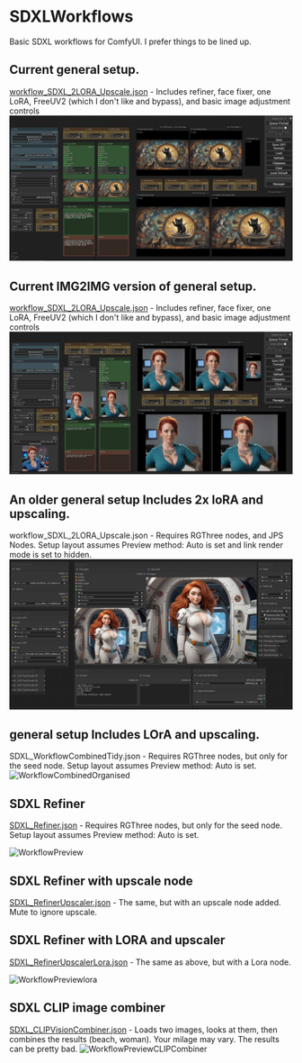 # SDXLWorkflows
Basic SDXL workflows for ComfyUI. I prefer things to be lined up.

## Current general setup.
[workflow_SDXL_2LORA_Upscale.json](https://github.com/zzubnik/SDXLWorkflow/blob/main/SDXL_img2Imgworkflow_15_11.json) -  Includes refiner, face fixer, one LoRA,  FreeUV2 (which I don't like and bypass), and basic image adjustment controls
![![WorkflowPreview]](https://github.com/zzubnik/SDXLWorkflow/blob/main/general_sdxl_11_11.JPG)

## Current IMG2IMG version of general setup.
[workflow_SDXL_2LORA_Upscale.json](https://github.com/zzubnik/SDXLWorkflow/blob/main/SDXLworkflow_11_11.json) -  Includes refiner, face fixer, one LoRA,  FreeUV2 (which I don't like and bypass), and basic image adjustment controls
![![WorkflowPreview]](https://github.com/zzubnik/SDXLWorkflow/blob/main/SDXL_img2Imgworkflow_15_11.JPG)



## An older general setup Includes 2x loRA and upscaling.
workflow_SDXL_2LORA_Upscale.json - Requires RGThree nodes, and JPS Nodes. Setup layout assumes Preview method: Auto is set and link render mode is set to hidden.
![![WorkflowPreview]](https://github.com/zzubnik/SDXLWorkflow/blob/main/workflow_SDXL_2LORA_Upscale.JPG)

## general setup Includes LOrA and upscaling.
SDXL_WorkflowCombinedTidy.json - Requires RGThree nodes, but only for the seed node. Setup layout assumes Preview method: Auto is set.
![WorkflowCombinedOrganised](https://github.com/zzubnik/SDXLWorkflow/assets/24965799/86b1161a-3e58-4474-94ec-05ba8073c376)


## SDXL Refiner
[SDXL_Refiner.json]([url](https://github.com/zzubnik/SDXLWorkflow/blob/main/SDXL_Refiner.json)) - Requires RGThree nodes, but only for the seed node. Setup layout assumes Preview method: Auto is set.

![WorkflowPreview](https://github.com/zzubnik/SDXLWorkflow/assets/24965799/9a1eb0bf-3c3e-4d0c-afe8-3654918c356e)


## SDXL Refiner with upscale node
[SDXL_RefinerUpscaler.json]([url](https://github.com/zzubnik/SDXLWorkflow/blob/main/SDXL_RefinerUpscaler.json)) - The same, but with an upscale node added. Mute to ignore upscale.


## SDXL Refiner with LORA and upscaler
[SDXL_RefinerUpscalerLora.json]([url](https://github.com/zzubnik/SDXLWorkflow/blob/main/SDXL_RefinerUpscalerLora.json)) - The same as above, but with a Lora node.

![WorkflowPreviewlora](https://github.com/zzubnik/SDXLWorkflow/assets/24965799/d274f364-c0cf-4633-bc3b-64f850d0e053)


## SDXL CLIP image combiner
[SDXL_CLIPVisionCombiner.json]([url](https://github.com/zzubnik/SDXLWorkflow/blob/main/SDXL_CLIPVisionCombiner.json)) - Loads two images, looks at them, then combines the results (beach, woman). Your milage may vary. The results can be pretty bad.
![WorkflowPreviewCLIPCombiner](https://github.com/zzubnik/SDXLWorkflow/assets/24965799/0b4a4fe0-88b7-4017-9b7e-57276d19f5d1)
